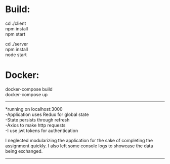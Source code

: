 <h1>Build:</h1>

cd ./client <br/>
npm install <br/>
npm start   <br/>

cd ./server <br/>
npm install <br/>
node start <br/>


<h1>Docker:</h1>
docker-compose build <br/>
docker-compose up <br/>



************
*running on localhost:3000 <br/>
-Application uses Redux for global state  <br/>
-State persists through refresh  <br/>
-Axios to make http requests  <br/>
-I use jwt tokens for authentication  <br/>

I neglected modularizing the application for the sake of completing the assignment quickly. I also left some console logs to showcase the data being exchanged.
************

